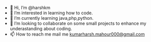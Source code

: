 - 👋 Hi, I’m @harshkm
- 👀 I’m interested in learning how to code.
- 🌱 I’m currently learning java,php,python.
- 💞️ I’m looking to collaborate on some small projects to enhance my underastanding about coding.
- 📫 How to reach me mail me kumarharsh.mahour000@gmail.com

<!---
harshkm/harshkm is a ✨ special ✨ repository because its `README.md` (this file) appears on your GitHub profile.
You can click the Preview link to take a look at your changes.
--->
